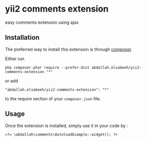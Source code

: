 yii2 comments extension
=======================
easy comments extension using ajax

Installation
------------

The preferred way to install this extension is through [composer](http://getcomposer.org/download/).

Either run

```
php composer.phar require --prefer-dist abdallah.elsabeeh/yii2-comments-extension "*"
```

or add

```
"abdallah.elsabeeh/yii2-comments-extension": "*"
```

to the require section of your `composer.json` file.


Usage
-----

Once the extension is installed, simply use it in your code by  :

```
<?= \abdallah\comments\AutoloadExample::widget(); ?>
```
